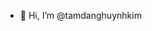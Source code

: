 - 👋 Hi, I’m @tamdanghuynhkim
<!---
tamdanghuynhkim/tamdanghuynhkim is a ✨ special ✨ repository because its `README.md` (this file) appears on your GitHub profile.
You can click the Preview link to take a look at your changes.
--->
